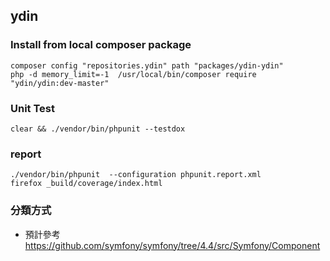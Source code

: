 ## ydin

### Install from local composer package
```
composer config "repositories.ydin" path "packages/ydin-ydin"
php -d memory_limit=-1  /usr/local/bin/composer require "ydin/ydin:dev-master"
```

### Unit Test
```
clear && ./vendor/bin/phpunit --testdox
```

### report
```
./vendor/bin/phpunit  --configuration phpunit.report.xml
firefox _build/coverage/index.html
```

### 分類方式
- 預計參考 https://github.com/symfony/symfony/tree/4.4/src/Symfony/Component